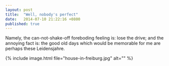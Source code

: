 ```yaml
---
layout: post
title:  "Well, nobody's perfect"
date:   2014-07-10 21:22:16 +0800
published: true
---
```


Namely, the can-not-shake-off foreboding feeling is: lose the drive; and the annoying fact is: the good old days which would be memorable for me are perhaps these Leidensjahre.

{% include image.html file="house-in-freiburg.jpg" alt="" %}
